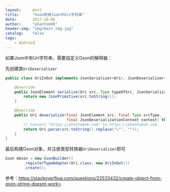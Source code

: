 ```yaml
---
layout:     post
title:      "Gson转换Json中Uri字符串"
date:       2017-10-08
author:     "phantomVK"
header-img: "img/main_img.jpg"
catalog:    false
tags:
    - Android
---
```


如果Json中有Uri字符串，需要自定义Gson的解释器：

先创建类`UriDeserializer`

```java
public class UriInOut implements JsonSerializer<Uri>, JsonDeserializer<Uri> {

    @Override
    public JsonElement serialize(Uri src, Type typeOfSrc, JsonSerializationContext context) {
        return new JsonPrimitive(src.toString());
    }

    @Override
    public Uri deserialize(final JsonElement src, final Type srcType,
                           final JsonDeserializationContext context) throws JsonParseException {
        // Convert "https://phantomvk.com" to https://phantomvk.com
        return Uri.parse(src.toString().replace("\"", ""));
    }
}
```

最后构建Gson对象，并注册类型转换器`UriDeserializer`即可

```java
Gson mGson = new GsonBuilder()
        .registerTypeAdapter(Uri.class, new UriInOut())
        .create();
```

参考：https://stackoverflow.com/questions/22533432/create-object-from-gson-string-doesnt-work>

